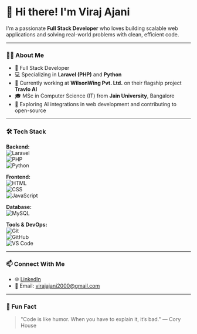 # 👋 Hi there! I'm Viraj Ajani

I'm a passionate **Full Stack Developer** who loves building scalable web applications and solving real-world problems with clean, efficient code.

---

### 🧑‍💻 About Me

- 💼 Full Stack Developer  
- 💻 Specializing in **Laravel (PHP)** and **Python**
- 🏢 Currently working at **WilsonWing Pvt. Ltd.** on their flagship project **Travlo AI**
- 🎓 MSc in Computer Science (IT) from **Jain University**, Bangalore
- 🌱 Exploring AI integrations in web development and contributing to open-source

---

### 🛠️ Tech Stack

**Backend:**  
![Laravel](https://img.shields.io/badge/-Laravel-red?logo=laravel&logoColor=white&style=flat)  
![PHP](https://img.shields.io/badge/-PHP-777BB4?logo=php&logoColor=white&style=flat)  
![Python](https://img.shields.io/badge/-Python-3776AB?logo=python&logoColor=white&style=flat)

**Frontend:**  
![HTML](https://img.shields.io/badge/-HTML5-E34F26?logo=html5&logoColor=white&style=flat)  
![CSS](https://img.shields.io/badge/-CSS3-1572B6?logo=css3&logoColor=white&style=flat)  
![JavaScript](https://img.shields.io/badge/-JavaScript-F7DF1E?logo=javascript&logoColor=black&style=flat)

**Database:**  
![MySQL](https://img.shields.io/badge/-MySQL-4479A1?logo=mysql&logoColor=white&style=flat)

**Tools & DevOps:**  
![Git](https://img.shields.io/badge/-Git-F05032?logo=git&logoColor=white&style=flat)  
![GitHub](https://img.shields.io/badge/-GitHub-181717?logo=github&logoColor=white&style=flat)  
![VS Code](https://img.shields.io/badge/-VSCode-007ACC?logo=visual-studio-code&logoColor=white&style=flat)

---

### 📫 Connect With Me

- 🌐 [LinkedIn](https://www.linkedin.com/in/viraj-ajani-936401255/) 
- 📧 Email: virajajani2000@gmail.com

---

### 📌 Fun Fact
> "Code is like humor. When you have to explain it, it’s bad." — Cory House
